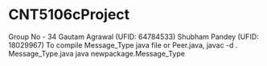 # CNT5106cProject
Group No - 34
Gautam Agrawal (UFID: 64784533)
Shubham Pandey (UFID: 18029967)
To compile Message_Type java file or Peer.java,
javac -d . Message_Type.java
java newpackage.Message_Type
